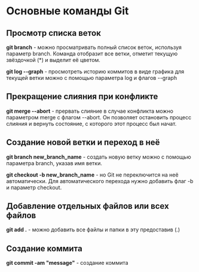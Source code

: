 # Основные команды Git


## Просмотр списка веток
**git branch** - можно просматривать полный список веток, используя параметр branch. Команда отобразит все ветки, отметит текущую звёздочкой (*) и выделит её цветом.

**git log --graph** - просмотреть историю коммитов в виде графика для текущей ветки можно с помощью параметра log и флагов --graph

## Прекращение слияния при конфликте
**git merge --abort** - прервать слияние в случае конфликта можно параметром merge с флагом --abort. Он позволяет остановить процесс слияния и вернуть состояние, с которого этот процесс был начат.


## Создание новой ветки и переход в неё
**git branch new_branch_name** - cоздать новую ветку можно с помощью параметра branch, указав имя ветки.

**git checkout -b new_branch_name** - но Git не переключится на неё автоматически. Для автоматического перехода нужно добавить флаг -b и параметр checkout.


## Добавление отдельных файлов или всех файлов
**git add .** - можно добавить все файлы и папки в эту предоставив  (.)

## Создание коммита
**git commit -am "message"** - создание коммита 